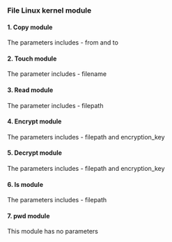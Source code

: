 ### File Linux kernel module
#### 1. Copy module
The parameters includes - from and to
#### 2. Touch module
The parameter includes - filename
#### 3. Read module
The parameter includes - filepath
#### 4. Encrypt module
The parameters includes - filepath and encryption_key
#### 5. Decrypt module
The parameters includes - filepath and encryption_key
#### 6. ls module
The parameters includes - filepath
#### 7. pwd module
This module has no parameters
